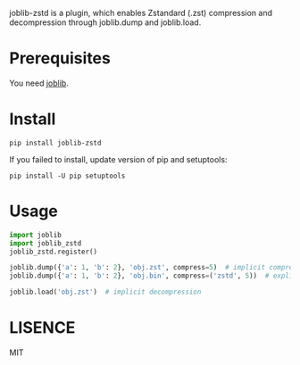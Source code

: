 joblib-zstd is a plugin, which enables Zstandard (.zst) compression and decompression through joblib.dump and joblib.load.

# Prerequisites

You need [joblib](https://joblib.readthedocs.io/en/latest/).

# Install

```
pip install joblib-zstd
```

If you failed to install, update version of pip and setuptools:

```
pip install -U pip setuptools
```

# Usage

```python
import joblib
import joblib_zstd
joblib_zstd.register()

joblib.dump({'a': 1, 'b': 2}, 'obj.zst', compress=5)  # implicit compression
joblib.dump({'a': 1, 'b': 2}, 'obj.bin', compress=('zstd', 5))  # explicit compression

joblib.load('obj.zst')  # implicit decompression
```

# LISENCE

MIT

